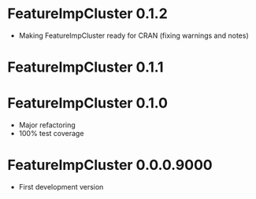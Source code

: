 # FeatureImpCluster 0.1.2

* Making FeatureImpCluster ready for CRAN (fixing warnings and notes)

# FeatureImpCluster 0.1.1

# FeatureImpCluster 0.1.0

* Major refactoring
* 100% test coverage

# FeatureImpCluster 0.0.0.9000

* First development version
